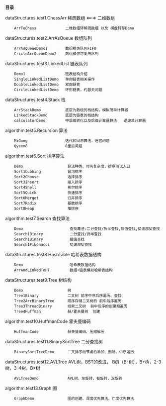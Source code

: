 **目录**

dataStructures.test1.ChessArr             稀疏数组 <===> 二维数组

        ArrToChess             二维数组转稀疏数组 以及 棋盘转存Demo

dataStructures.test2.ArrAsQueue           数组队列

        ArrAsQueueDemo1        数组模仿队列FIFO
        CricleArrQueueDemo2    数组模仿可复用队列

dataStructures.test3.LinkedList           链表队列

        Demo1                  链表结构介绍
        SingleLinkedListDemo   单向链表相关操作
        DoubleLinkedListDemo   双向链表
        CircleLinkedListDemo   环形链表，约瑟夫问题

dataStructures.test4.Stack                栈

        ArrStackDemo           底层为数组的栈结构，模拟简单计算器
        LinkedStackDemo        底层为链表的栈结构
        calculatorDemo         中后缀转化以及后缀计算器算法   逆波兰计算器

algorithm.test5.Recursion       算法

        MiGong                 迭代和回溯算法，迷宫问题
        Qyeen8                 8皇后问题
        
algorithm.test6.Sort            排序算法

        Demo                    算法种类、时间复杂度，排序测试入口
        Sort1bubbing            冒泡排序
        Sort2Choose             选择排序
        Sort3Insert             插入排序
        Sort4Shell              希尔排序
        Sort5Quick              快速排序
        Sort6Merget             归并排序
        Sort7Radix              基数排序
        Sort8Heap               堆排序
    
algorithm.test7.Search          查找算法

        Demo                     查找算法:二分查找/折半查找,插值查找,斐波那契查找
        Search1Binary            二分查找/折半查找
        Search1Binary            插值查找
        Search1Fibonacci         斐波那契查找
        
dataStructures.test8.HashTable            哈希表数据结构

        Demo                     哈希表数据结构
        ArrAndLinkedToHT         数组+链表模拟哈希表结构
        
dataStructures.test9.Tree                 树结构

        Demo                    树
        Tree1Binary             二叉树 前序中序后序遍历、查找
        Tree2ArrBinaryTree      顺序存储二叉树的 前中后序遍历
        Tree3ThreadBinary       线索二叉树  前中后序的创建和遍历
        Tree4Huffman            赫/霍夫曼树  创建
        
algorithm.test10.HuffmanCode    霍夫曼编码

        HuffmanCode             赫夫曼编码、压缩解压
        
dataStructures.test11.BinarySortTree      二分查找树

        BinarySortTreeDemo      二叉排序树节点的添加、删除、中序遍历
        
dataStructures.test12.AVLTree            AVL树，BST的改进，   B树（B-树），B+树，2-3树，3-4树，B*树

        AVLTreeDemo             AVL树，左旋转，右旋转，双旋转
        
algorithm.test13.Graph    图

        GraphDemo               图的创建、深度优先算法、广度优先算法